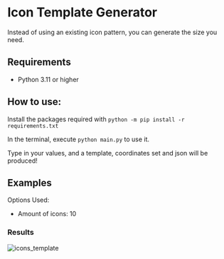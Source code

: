 # Icon Template Generator
Instead of using an existing icon pattern, you can generate the size you need.

## Requirements
- Python 3.11 or higher

## How to use:
Install the packages required with `python -m pip install -r requirements.txt`

In the terminal, execute `python main.py` to use it.

Type in your values, and a template, coordinates set and json will be produced!

## Examples
Options Used:
- Amount of icons: 10
### Results

![icons_template](https://github.com/sealldeveloper/incredibox-modding-docs/assets/120470330/a5158c13-43eb-45b7-ba92-2220de44c224)
